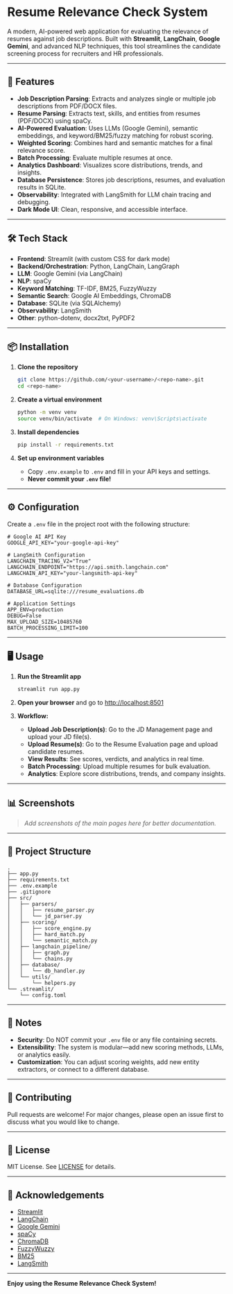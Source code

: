 # Resume Relevance Check System

A modern, AI-powered web application for evaluating the relevance of resumes against job descriptions. Built with **Streamlit**, **LangChain**, **Google Gemini**, and advanced NLP techniques, this tool streamlines the candidate screening process for recruiters and HR professionals.

---

## 🚀 Features

- **Job Description Parsing**: Extracts and analyzes single or multiple job descriptions from PDF/DOCX files.
- **Resume Parsing**: Extracts text, skills, and entities from resumes (PDF/DOCX) using spaCy.
- **AI-Powered Evaluation**: Uses LLMs (Google Gemini), semantic embeddings, and keyword/BM25/fuzzy matching for robust scoring.
- **Weighted Scoring**: Combines hard and semantic matches for a final relevance score.
- **Batch Processing**: Evaluate multiple resumes at once.
- **Analytics Dashboard**: Visualizes score distributions, trends, and insights.
- **Database Persistence**: Stores job descriptions, resumes, and evaluation results in SQLite.
- **Observability**: Integrated with LangSmith for LLM chain tracing and debugging.
- **Dark Mode UI**: Clean, responsive, and accessible interface.

---

## 🛠️ Tech Stack

- **Frontend**: Streamlit (with custom CSS for dark mode)
- **Backend/Orchestration**: Python, LangChain, LangGraph
- **LLM**: Google Gemini (via LangChain)
- **NLP**: spaCy
- **Keyword Matching**: TF-IDF, BM25, FuzzyWuzzy
- **Semantic Search**: Google AI Embeddings, ChromaDB
- **Database**: SQLite (via SQLAlchemy)
- **Observability**: LangSmith
- **Other**: python-dotenv, docx2txt, PyPDF2

---

## 📦 Installation

1. **Clone the repository**
   ```sh
   git clone https://github.com/<your-username>/<repo-name>.git
   cd <repo-name>
   ```

2. **Create a virtual environment**
   ```sh
   python -m venv venv
   source venv/bin/activate  # On Windows: venv\Scripts\activate
   ```

3. **Install dependencies**
   ```sh
   pip install -r requirements.txt
   ```

4. **Set up environment variables**
   - Copy `.env.example` to `.env` and fill in your API keys and settings.
   - **Never commit your `.env` file!**

---

## ⚙️ Configuration

Create a `.env` file in the project root with the following structure:

```env
# Google AI API Key
GOOGLE_API_KEY="your-google-api-key"

# LangSmith Configuration
LANGCHAIN_TRACING_V2="True"
LANGCHAIN_ENDPOINT="https://api.smith.langchain.com"
LANGCHAIN_API_KEY="your-langsmith-api-key"

# Database Configuration
DATABASE_URL=sqlite:///resume_evaluations.db

# Application Settings
APP_ENV=production
DEBUG=False
MAX_UPLOAD_SIZE=10485760
BATCH_PROCESSING_LIMIT=100
```

---

## 🖥️ Usage

1. **Run the Streamlit app**
   ```sh
   streamlit run app.py
   ```

2. **Open your browser** and go to [http://localhost:8501](http://localhost:8501)

3. **Workflow:**
   - **Upload Job Description(s)**: Go to the JD Management page and upload your JD file(s).
   - **Upload Resume(s)**: Go to the Resume Evaluation page and upload candidate resumes.
   - **View Results**: See scores, verdicts, and analytics in real time.
   - **Batch Processing**: Upload multiple resumes for bulk evaluation.
   - **Analytics**: Explore score distributions, trends, and company insights.

---

## 📊 Screenshots

> _Add screenshots of the main pages here for better documentation._

---

## 🧩 Project Structure

```
.
├── app.py
├── requirements.txt
├── .env.example
├── .gitignore
├── src/
│   ├── parsers/
│   │   ├── resume_parser.py
│   │   └── jd_parser.py
│   ├── scoring/
│   │   ├── score_engine.py
│   │   ├── hard_match.py
│   │   └── semantic_match.py
│   ├── langchain_pipeline/
│   │   ├── graph.py
│   │   └── chains.py
│   ├── database/
│   │   └── db_handler.py
│   └── utils/
│       └── helpers.py
└── .streamlit/
    └── config.toml
```

---

## 📝 Notes

- **Security**: Do NOT commit your `.env` file or any file containing secrets.
- **Extensibility**: The system is modular—add new scoring methods, LLMs, or analytics easily.
- **Customization**: You can adjust scoring weights, add new entity extractors, or connect to a different database.

---

## 🤝 Contributing

Pull requests are welcome! For major changes, please open an issue first to discuss what you would like to change.

---

## 📄 License

MIT License. See [LICENSE](LICENSE) for details.

---

## 🙏 Acknowledgements

- [Streamlit](https://streamlit.io/)
- [LangChain](https://python.langchain.com/)
- [Google Gemini](https://ai.google.dev/)
- [spaCy](https://spacy.io/)
- [ChromaDB](https://www.trychroma.com/)
- [FuzzyWuzzy](https://github.com/seatgeek/fuzzywuzzy)
- [BM25](https://github.com/dorianbrown/rank_bm25)
- [LangSmith](https://smith.langchain.com/)

---

**Enjoy using the Resume Relevance Check System!**
